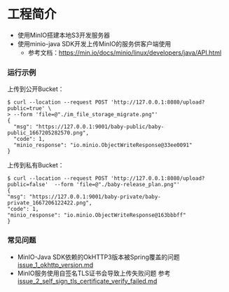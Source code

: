 # 工程简介

- 使用MinIO搭建本地S3开发服务器
- 使用minio-java SDK开发上传MinIO的服务供客户端使用
  - 参考文档：https://min.io/docs/minio/linux/developers/java/API.html

### 运行示例

上传到公开Bucket：

```shell
$ curl --location --request POST 'http://127.0.0.1:8080/upload?public=true' \
> --form 'file=@"./im_file_storage_migrate.png"'
{
  "msg": "https://127.0.0.1:9001/baby-public/baby-public_1667205282570.png",
  "code": 1,
  "minio_response": "io.minio.ObjectWriteResponse@33ee0091"
}
```

上传到私有Bucket：

```shell
$ curl --location --request POST 'http://127.0.0.1:8080/upload?public=false'  --form 'file=@"./baby-release_plan.png"'
{
"msg": "https://127.0.0.1:9001/baby-private/baby-private_1667206122422.png",
"code": 1,
"minio_response": "io.minio.ObjectWriteResponse@163bbbff"
}
```

### 常见问题

- MinIO-Java SDK依赖的OkHTTP3版本被Spring覆盖的问题 [issue_1_okhttp_version.md](issues/issue_1_okhttp_version.md)
- MinIO服务使用自签名TLS证书会导致上传失败问题
参考 [issue_2_self_sign_tls_certificate_verify_failed.md](issues/issue_2_self_sign_tls_certificate_verify_failed.md)
